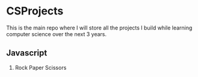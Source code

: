 # CSProjects

This is the main repo where I will store all the projects I build while learning computer science over the next 3 years.

## Javascript
1. Rock Paper Scissors
